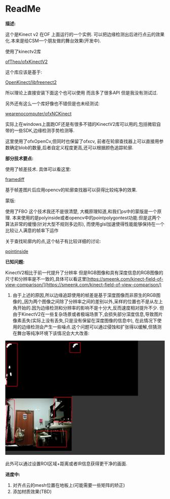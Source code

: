 # ReadMe

**描述:**

这个是Kinect v2 在OF 上面运行的一个实例. 可以把边缘检测出后进行点云的效果化.本来是给CSM一个朋友做的舞台效果(开发中).

使用了kinectv2库

[ofTheo/ofxKinectV2](https://github.com/ofTheo/ofxKinectV2)

这个库应该是基于:

[OpenKinect/libfreenect2](https://github.com/OpenKinect/libfreenect2)

所以理论上直接安装下面这个也可以使用 而且多了很多API 但是我没有测试过.

另外还有这么一个库好像也不错但是也未经测试:

[wearenocomputer/ofxNCKinect](https://github.com/wearenocomputer/ofxNCKinect)

实际上在windows上面跑OF还是有很多不错的KinectV2库可以用的,包括微软自带的一些SDK,边缘检测手势检测等.

这里使用了ofxOpenCv,但同时也保留了ofxcv, 前者在轮廓查找器上可以直接用参数确定blob的数量,后者自定义程度更高,还可以根据颜色追踪轮廓.

**部分技术要点:**

使用了帧差技术. 具体可以看这里: 

[framediff](https://openframeworks.cc/ofBook/chapters/image_processing_computer_vision.html)

基于帧差图片后应用opencv的轮廓查找器可以获得比较纯净的效果.

蒙版:

使用了FBO 这个技术我还不是很清楚, 大概原理知道,和我们ps中的蒙版是一个原理. 本来使用的是polyinside或者opencv中的pointpolygontest功能.但是这两个算法非常的缓慢(针对大型不规则多边形), 而使用glsl加速使得性能能够保持在一个比较让人满意的帧率下运作

关于查找轮廓内的点,这个帖子有比较详细的讨论:

[pointinside](https://forum.openframeworks.cc/t/quickest-point-in-ofpolyline-method/13544/11)

**已知问题:**

KinectV2相比于前一代提升了分辨率 但是RGB图像和具有深度信息的RGB图像的尺寸和分辨率是不一致的,具体可以看这里[https://smeenk.com/kinect-field-of-view-comparison/](https://smeenk.com/kinect-field-of-view-comparison/)

1. 由于上述的原因,所以边缘追踪使用的帧差是基于深度图像而非原生的RGB图像的,,因为两个图像之间除了分辨率之间的差别以外,采样的位置也不是从左上角开始的.因为边缘检测和分辨率的影响不是十分大,反而速度相对提升不少. 但由于KinectV2在一些复杂场景或者极端场景下,会损失部分深度信息,导致图片像素丢失(实际上没有丢失,只是没有保留在深度图像的信息中), 在此情况下使用的边缘检测会产生一些噪点.这个问题可以通过侵蚀和扩张得以缓解,但猜测在舞台等纯净环境下该情况会大大改善:

![ReadMe%20c56fd713431c4182b744fad8f99ca9e9/Untitled.png](ReadMe%20c56fd713431c4182b744fad8f99ca9e9/Untitled.png)

此外可以通过设置ROI区域+距离或者IR信息获得更干净的画面.

**进度中:**

1. 对齐点云的mesh位置在地板上(可能需要一些矩阵的矫正) 
2. 添加材质效果(TBD)
